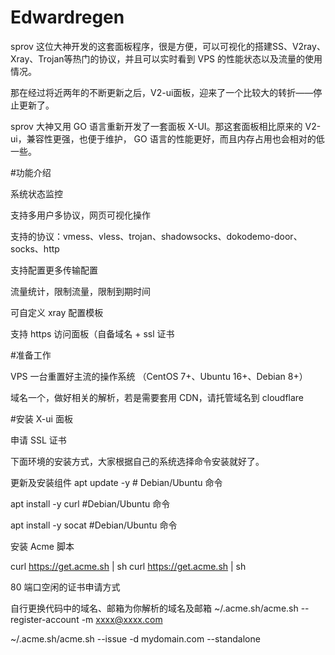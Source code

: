 # Edwardregen
sprov 这位大神开发的这套面板程序，很是方便，可以可视化的搭建SS、V2ray、Xray、Trojan等热门的协议，并且可以实时看到 VPS 的性能状态以及流量的使用情况。

那在经过将近两年的不断更新之后，V2-ui面板，迎来了一个比较大的转折——停止更新了。

sprov 大神又用 GO 语言重新开发了一套面板 X-UI。那这套面板相比原来的 V2-ui，兼容性更强，也便于维护， GO 语言的性能更好，而且内存占用也会相对的低一些。

#功能介绍

系统状态监控

支持多用户多协议，网页可视化操作

支持的协议：vmess、vless、trojan、shadowsocks、dokodemo-door、socks、http

支持配置更多传输配置

流量统计，限制流量，限制到期时间

可自定义 xray 配置模板

支持 https 访问面板（自备域名 + ssl 证书

#准备工作

VPS 一台重置好主流的操作系统 （CentOS 7+、Ubuntu 16+、Debian 8+）

域名一个，做好相关的解析，若是需要套用 CDN，请托管域名到 cloudflare


#安装 X-ui 面板

申请 SSL 证书

下面环境的安装方式，大家根据自己的系统选择命令安装就好了。

更新及安装组件
apt update -y          # Debian/Ubuntu 命令

apt install -y curl    #Debian/Ubuntu 命令

apt install -y socat    #Debian/Ubuntu 命令

安装 Acme 脚本

curl https://get.acme.sh | sh
curl https://get.acme.sh | sh


80 端口空闲的证书申请方式

自行更换代码中的域名、邮箱为你解析的域名及邮箱
~/.acme.sh/acme.sh --register-account -m xxxx@xxxx.com

~/.acme.sh/acme.sh  --issue -d mydomain.com   --standalone

